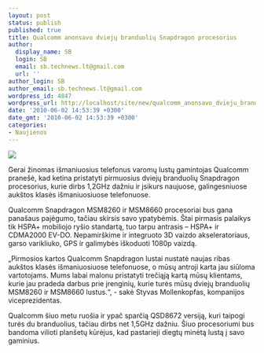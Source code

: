 ```yaml
---
layout: post
status: publish
published: true
title: Qualcomm anonsavo dviejų branduolių Snapdragon procesorius
author:
  display_name: SB
  login: SB
  email: sb.technews.lt@gmail.com
  url: ''
author_login: SB
author_email: sb.technews.lt@gmail.com
wordpress_id: 4847
wordpress_url: http://localhost/site/new/qualcomm_anonsavo_dvieju_branduoliu_snapdragon_procesorius/
date: '2010-06-02 14:53:39 +0300'
date_gmt: '2010-06-02 14:53:39 +0300'
categories:
- Naujienos
---
```

<div class="imgright"><img src="http://t0.gstatic.com/images?q=tbn:M9i4JpeCQJ1d4M:http://images.pcworld.com/news/graphics/162673-158868-qualcomm-snapdragon_original.JPG"  /></div>
<p>Gerai žinomas išmaniuosius telefonus varomų lustų gamintojas Qualcomm pranešė, kad ketina pristatyti pirmuosius dviejų branduolių Snapdragon procesorius, kurie dirbs 1,2GHz dažniu ir įsikurs naujuose, galingesniuose aukštos klasės išmaniuosiuose telefonuose.</p>
<p>Qualcomm Snapdragon MSM8260 ir MSM8660 procesoriai bus gana panašaus pajėgumo, tačiau skirsis savo ypatybėmis. Štai pirmasis palaikys tik HSPA+ mobiliojo ryšio standartą, tuo tarpu antrasis – HSPA+ ir CDMA2000 EV-DO. Nepamirškime ir integruoto 3D vaizdo akseleratoriaus, garso varikliuko, GPS ir galimybės iškoduoti 1080p vaizdą.</p>
<p>„Pirmosios kartos Qualcomm Snapdragon lustai nustatė naujas ribas aukštos klasės išmaniuosiuose telefonuose, o mūsų antroji karta jau siūloma vartotojams. Mums labai malonu pristatyti trečiąją kartą mūsų klientams, kurie jau pradeda darbus prie įrenginių, kurie turės mūsų dviejų branduolių MSM8260 ir MSM8660 lustus.“, - sakė Styvas Mollenkopfas, kompanijos viceprezidentas.</p>
<p>Qualcomm šiuo metu ruošia ir ypač sparčią QSD8672 versiją, kuri taipogi turės du branduolius, tačiau dirbs net 1,5GHz dažniu. Šiuo procesoriumi bus bandoma vilioti planšetų kūrėjus, kad pastarieji diegtų minėtą lustą į savo gaminius.<br /></p>
